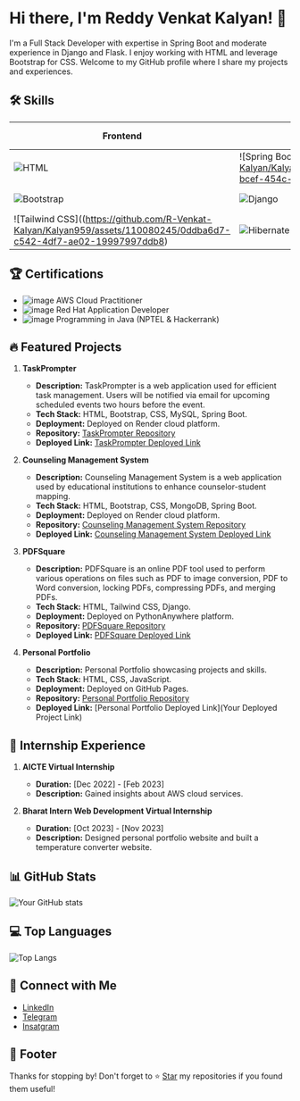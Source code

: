 <!-- Your Name or Project Title -->
# Hi there, I'm Reddy Venkat Kalyan! 👋
<!-- Brief Description -->
I'm a Full Stack Developer with expertise in Spring Boot and moderate experience in Django and Flask. I enjoy working with HTML and leverage Bootstrap for CSS. Welcome to my GitHub profile where I share my projects and experiences.

<!-- Skills -->
## 🛠️ Skills

| Frontend | Web Frameworks | Databases | Programming Languages | Familiar Tools | IDEs |
|----------|----------------|-----------|-----------------------|----------------|------|
| ![HTML](https://github.com/R-Venkat-Kalyan/Kalyan959/assets/110080245/b36aee95-b275-4238-8f97-1d5dc9942226) | ![Spring Boot]https://github.com/R-Venkat-Kalyan/Kalyan959/assets/110080245/7b886cc8-bcef-454c-ad0c-16412d8e191e) | ![MySQL](https://github.com/R-Venkat-Kalyan/Kalyan959/assets/110080245/072f7e60-2ce2-43b1-a269-befc186ee5b6) | ![Java](https://github.com/R-Venkat-Kalyan/Kalyan959/assets/110080245/8cb0e319-9679-4462-8335-701874af7289) | ![GitHub](https://github.com/R-Venkat-Kalyan/Kalyan959/assets/110080245/873267e1-79ba-4e97-ab98-75fb22383a01) | ![Eclipse](https://github.com/R-Venkat-Kalyan/Kalyan959/assets/110080245/338f782d-67a3-4cbe-8e1f-428009998446) |
| ![Bootstrap](https://github.com/R-Venkat-Kalyan/Kalyan959/assets/110080245/b86cc618-36fd-4ce2-bca0-a9f3a50c112b) | ![Django](https://github.com/R-Venkat-Kalyan/Kalyan959/assets/110080245/0400966a-2818-4a8d-a2b5-fcdf338dae1a) | ![MongoDB](https://github.com/R-Venkat-Kalyan/Kalyan959/assets/110080245/95920bed-892d-444f-b29b-3a858658e759) | ![Python](https://github.com/R-Venkat-Kalyan/Kalyan959/assets/110080245/b91224db-d3ab-4a27-8d86-1a1c247da83a) | ![Postman](https://github.com/R-Venkat-Kalyan/Kalyan959/assets/110080245/8cb81023-3c28-44b5-b9c0-5a5ad4e868d8) | ![VS Code](https://github.com/R-Venkat-Kalyan/Kalyan959/assets/110080245/36cb29ea-dbad-4b76-8654-2bc7c63c9efc) |
| ![Tailwind CSS]((https://github.com/R-Venkat-Kalyan/Kalyan959/assets/110080245/0ddba6d7-c542-4df7-ae02-19997997ddb8) | ![Hibernate](https://github.com/R-Venkat-Kalyan/Kalyan959/assets/110080245/0a100fa6-f7fe-4735-a1e4-971ec9c3c079) | ![Oracle](https://github.com/R-Venkat-Kalyan/Kalyan959/assets/110080245/def3e749-c5e5-4465-a1e0-8c085348dde7) | ![C](https://github.com/R-Venkat-Kalyan/Kalyan959/assets/110080245/bb6edf12-d57c-4948-838c-11c98f8d4bb7) | ![Git](https://github.com/R-Venkat-Kalyan/Kalyan959/assets/110080245/38e2b01b-a5bc-4704-9880-e20e78fa2b91) | ![PyCharm]https://github.com/R-Venkat-Kalyan/Kalyan959/assets/110080245/7dd63f9d-480d-4088-9295-f38d767995fc) |



<!-- Certifications -->
## 🏆 Certifications
- ![image](https://github.com/R-Venkat-Kalyan/Kalyan959/assets/110080245/2d78236e-e731-4e9a-9ff7-da878ae1281f) AWS Cloud Practitioner
- ![image](https://github.com/R-Venkat-Kalyan/Kalyan959/assets/110080245/7df3a151-be34-4834-9f9a-9ef737980b0d) Red Hat Application Developer
- ![image](https://github.com/R-Venkat-Kalyan/Kalyan959/assets/110080245/55762ae1-21a1-4499-ae21-46d684dd6147) Programming in Java (NPTEL & Hackerrank)

<!-- Featured Projects -->
## 🔥 Featured Projects
1. **TaskPrompter**
   - **Description:** TaskPrompter is a web application used for efficient task management. Users will be notified via email for upcoming scheduled events two hours before the event.
   - **Tech Stack:** HTML, Bootstrap, CSS, MySQL, Spring Boot.
   - **Deployment:** Deployed on Render cloud platform.
   - **Repository:** [TaskPrompter Repository](https://github.com/R-Venkat-Kalyan/taskprompter)
   - **Deployed Link:** [TaskPrompter Deployed Link](https://taskprompter-fe.onrender.com/)
   
2. **Counseling Management System**
   - **Description:** Counseling Management System is a web application used by educational institutions to enhance counselor-student mapping.
   - **Tech Stack:** HTML, Bootstrap, CSS, MongoDB, Spring Boot.
   - **Deployment:** Deployed on Render cloud platform.
   - **Repository:** [Counseling Management System Repository](https://github.com/R-Venkat-Kalyan/CMS_MongoDB)
   - **Deployed Link:** [Counseling Management System Deployed Link](https://cms-mongodb.onrender.com/)

3. **PDFSquare**
   - **Description:** PDFSquare is an online PDF tool used to perform various operations on files such as PDF to image conversion, PDF to Word conversion, locking PDFs, compressing PDFs, and merging PDFs.
   - **Tech Stack:** HTML, Tailwind CSS, Django.
   - **Deployment:** Deployed on PythonAnywhere platform.
   - **Repository:** [PDFSquare Repository](https://github.com/R-Venkat-Kalyan/PDF)
   - **Deployed Link:** [PDFSquare Deployed Link](https://pdfsquare959.pythonanywhere.com/)

4. **Personal Portfolio**
   - **Description:** Personal Portfolio showcasing projects and skills.
   - **Tech Stack:** HTML, CSS, JavaScript.
   - **Deployment:** Deployed on GitHub Pages.
   - **Repository:** [Personal Portfolio Repository](https://github.com/R-Venkat-Kalyan/R-Venkat-Kalyan.github.io)
   - **Deployed Link:** [Personal Portfolio Deployed Link](Your Deployed Project Link)

<!-- Internship Experience -->
## 🚀 Internship Experience
1. **AICTE Virtual Internship**
   - **Duration:** [Dec 2022] - [Feb 2023]
   - **Description:** Gained insights about AWS cloud services.

2. **Bharat Intern Web Development Virtual Internship**
   - **Duration:** [Oct 2023] - [Nov 2023]
   - **Description:** Designed personal portfolio website and built a temperature converter website.



<!-- GitHub Stats -->
## 📊 GitHub Stats
![Your GitHub stats](https://github-readme-stats.vercel.app/api?username=R-Venkat-Kalyan&show_icons=true&theme=radical)

<!-- Top Languages -->
## 💻 Top Languages
![Top Langs](https://github-readme-stats.vercel.app/api/top-langs/?username=R-Venkat-Kalyan&layout=compact&theme=radical)

<!-- Connect with Me -->
## 🌟 Connect with Me
- <a href="https://www.linkedin.com/in/reddy-venkat-kalyan-822981225/" target="_blank">LinkedIn</a>
- <a href="https://t.me/+91977636577" target="_blank">Telegram</a>
- <a href="https://instagram.com/kalyan_chowdary_04?igshid=OGQ5ZDc2ODk2ZA==" target="_blank">Insatgram</a>


<!-- Footer -->
## 📝 Footer
Thanks for stopping by! Don't forget to ⭐️ [Star](https://github.com/R-Venkat-Kalyan) my repositories if you found them useful!

